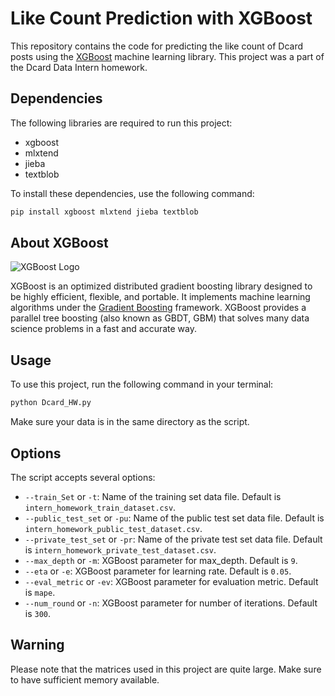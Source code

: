# Like Count Prediction with XGBoost

This repository contains the code for predicting the like count of Dcard posts using the [XGBoost](https://github.com/dmlc/xgboost) machine learning library. This project was a part of the Dcard Data Intern homework.

## Dependencies
The following libraries are required to run this project:

- xgboost
- mlxtend
- jieba
- textblob

To install these dependencies, use the following command:

```sh
pip install xgboost mlxtend jieba textblob
```

## About XGBoost
![XGBoost Logo](https://xgboost.ai/images/logo/xgboost-logo.svg)

XGBoost is an optimized distributed gradient boosting library designed to be highly efficient, flexible, and portable. It implements machine learning algorithms under the [Gradient Boosting](https://en.wikipedia.org/wiki/Gradient_boosting) framework. XGBoost provides a parallel tree boosting (also known as GBDT, GBM) that solves many data science problems in a fast and accurate way.

## Usage

To use this project, run the following command in your terminal:

```sh
python Dcard_HW.py
```

Make sure your data is in the same directory as the script.

## Options

The script accepts several options:

- `--train_Set` or `-t`: Name of the training set data file. Default is `intern_homework_train_dataset.csv`.
- `--public_test_set` or `-pu`: Name of the public test set data file. Default is `intern_homework_public_test_dataset.csv`.
- `--private_test_set` or `-pr`: Name of the private test set data file. Default is `intern_homework_private_test_dataset.csv`.
- `--max_depth` or `-m`: XGBoost parameter for max_depth. Default is `9`.
- `--eta` or `-e`: XGBoost parameter for learning rate. Default is `0.05`.
- `--eval_metric` or `-ev`: XGBoost parameter for evaluation metric. Default is `mape`.
- `--num_round` or `-n`: XGBoost parameter for number of iterations. Default is `300`.

## Warning

Please note that the matrices used in this project are quite large. Make sure to have sufficient memory available.
